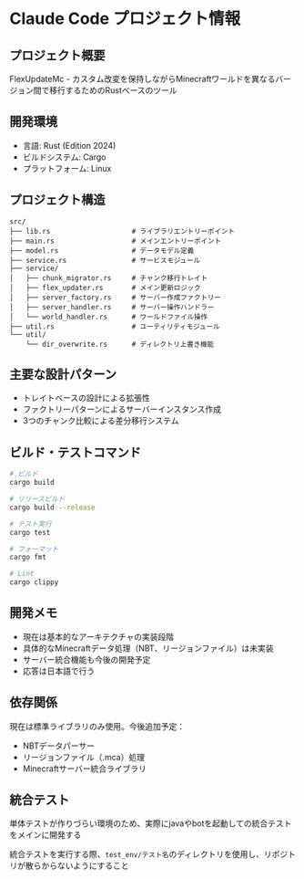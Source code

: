# Claude Code プロジェクト情報

## プロジェクト概要
FlexUpdateMc - カスタム改変を保持しながらMinecraftワールドを異なるバージョン間で移行するためのRustベースのツール

## 開発環境
- 言語: Rust (Edition 2024)
- ビルドシステム: Cargo
- プラットフォーム: Linux

## プロジェクト構造
```
src/
├── lib.rs                    # ライブラリエントリーポイント
├── main.rs                   # メインエントリーポイント
├── model.rs                  # データモデル定義
├── service.rs                # サービスモジュール
├── service/
│   ├── chunk_migrator.rs     # チャンク移行トレイト
│   ├── flex_updater.rs       # メイン更新ロジック
│   ├── server_factory.rs     # サーバー作成ファクトリー
│   ├── server_handler.rs     # サーバー操作ハンドラー
│   └── world_handler.rs      # ワールドファイル操作
├── util.rs                   # ユーティリティモジュール
└── util/
    └── dir_overwrite.rs      # ディレクトリ上書き機能
```

## 主要な設計パターン
- トレイトベースの設計による拡張性
- ファクトリーパターンによるサーバーインスタンス作成
- 3つのチャンク比較による差分移行システム

## ビルド・テストコマンド
```bash
# ビルド
cargo build

# リリースビルド
cargo build --release

# テスト実行
cargo test

# フォーマット
cargo fmt

# Lint
cargo clippy
```

## 開発メモ
- 現在は基本的なアーキテクチャの実装段階
- 具体的なMinecraftデータ処理（NBT、リージョンファイル）は未実装
- サーバー統合機能も今後の開発予定
- 応答は日本語で行う

## 依存関係
現在は標準ライブラリのみ使用。今後追加予定：
- NBTデータパーサー
- リージョンファイル（.mca）処理
- Minecraftサーバー統合ライブラリ

## 統合テスト
単体テストが作りづらい環境のため、実際にjavaやbotを起動しての統合テストをメインに開発する

統合テストを実行する際、`test_env/テスト名`のディレクトリを使用し、リポジトリが散らからないようにすること